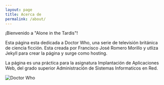 ```yaml
---
layout: page
title: Acerca de
permalink: /about/
---
```


¡Bienvenido a "Alone in the Tardis"!

Esta página esta dedicada a Doctor Who, una serie de televisión británica de ciencia ficción. Esta creada por Francisco José Romero Morillo y utliza Jekyll para crear la página y surge como hosting.

La página es una práctica para la asignatura Implantación de Aplicaciones Web, del grado superior Administración de Sistemas Informaticos en Red.

![Doctor Who](https://okdiario.com/img/series/2016/07/05/u72yeca.jpg)
